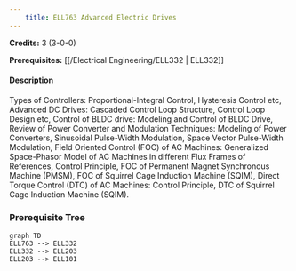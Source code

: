 ```yaml
---
    title: ELL763 Advanced Electric Drives
---
```

**Credits:** 3 (3-0-0)



**Prerequisites:** [[/Electrical Engineering/ELL332 | ELL332]]

#### Description 
Types of Controllers: Proportional-Integral Control, Hysteresis Control etc, Advanced DC Drives: Cascaded Control Loop Structure, Control Loop Design etc, Control of BLDC drive: Modeling and Control of BLDC Drive, Review of Power Converter and Modulation Techniques: Modeling of Power Converters, Sinusoidal Pulse-Width Modulation, Space Vector Pulse-Width Modulation, Field Oriented Control (FOC) of AC Machines: Generalized Space-Phasor Model of AC Machines in different Flux Frames of References, Control Principle, FOC of Permanent Magnet Synchronous Machine (PMSM), FOC of Squirrel Cage Induction Machine (SQIM), Direct Torque Control (DTC) of AC Machines: Control Principle, DTC of Squirrel Cage Induction Machine (SQIM).

### Prerequisite Tree

```mermaid
graph TD
ELL763 --> ELL332
ELL332 --> ELL203
ELL203 --> ELL101
```